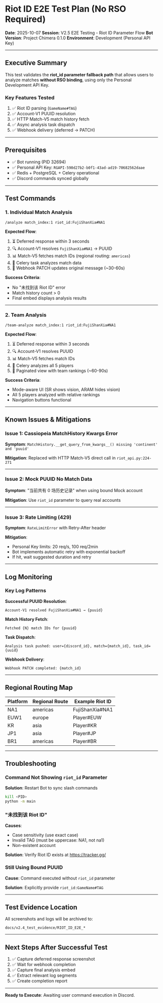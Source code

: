 # Riot ID E2E Test Plan (No RSO Required)

**Date**: 2025-10-07
**Session**: V2.5 E2E Testing - Riot ID Parameter Flow
**Bot Version**: Project Chimera 0.1.0
**Environment**: Development (Personal API Key)

---

## Executive Summary

This test validates the **riot_id parameter fallback path** that allows users to analyze matches **without RSO binding**, using only the Personal Development API Key.

### Key Features Tested
1. ✅ Riot ID parsing (`GameName#TAG`)
2. ✅ Account-V1 PUUID resolution
3. ✅ HTTP Match-V5 match history fetch
4. ✅ Async analysis task dispatch
5. ✅ Webhook delivery (deferred → PATCH)

---

## Prerequisites

- ✅ Bot running (PID 32694)
- ✅ Personal API Key: `RGAPI-590d27b2-b0f1-43ad-ad19-70682562daae`
- ✅ Redis + PostgreSQL + Celery operational
- ✅ Discord commands synced globally

---

## Test Commands

### 1. Individual Match Analysis
```
/analyze match_index:1 riot_id:FujiShanXia#NA1
```

**Expected Flow**:
1. ⏳ Deferred response within 3 seconds
2. 🔍 Account-V1 resolves `FujiShanXia#NA1` → PUUID
3. 📊 Match-V5 fetches match IDs (regional routing: `americas`)
4. 🔄 Celery task analyzes match data
5. 📨 Webhook PATCH updates original message (~30-60s)

**Success Criteria**:
- No "未找到该 Riot ID" error
- Match history count > 0
- Final embed displays analysis results

---

### 2. Team Analysis
```
/team-analyze match_index:1 riot_id:FujiShanXia#NA1
```

**Expected Flow**:
1. ⏳ Deferred response within 3 seconds
2. 🔍 Account-V1 resolves PUUID
3. 📊 Match-V5 fetches match IDs
4. 👥 Celery analyzes all 5 players
5. 📄 Paginated view with team rankings (~60-90s)

**Success Criteria**:
- Mode-aware UI (SR shows vision, ARAM hides vision)
- All 5 players analyzed with relative rankings
- Navigation buttons functional

---

## Known Issues & Mitigations

### Issue 1: Cassiopeia MatchHistory Kwargs Error
**Symptom**: `MatchHistory.__get_query_from_kwargs__() missing 'continent' and 'puuid'`

**Mitigation**: Replaced with HTTP Match-V5 direct call in `riot_api.py:224-271`

---

### Issue 2: Mock PUUID No Match Data
**Symptom**: "当前共有 0 场历史记录" when using bound Mock account

**Mitigation**: Use `riot_id` parameter to query real accounts

---

### Issue 3: Rate Limiting (429)
**Symptom**: `RateLimitError` with Retry-After header

**Mitigation**:
- Personal Key limits: 20 req/s, 100 req/2min
- Bot implements automatic retry with exponential backoff
- If hit, wait suggested duration and retry

---

## Log Monitoring

### Key Log Patterns

**Successful PUUID Resolution**:
```
Account-V1 resolved FujiShanXia#NA1 → {puuid}
```

**Match History Fetch**:
```
Fetched {N} match IDs for {puuid}
```

**Task Dispatch**:
```
Analysis task pushed: user={discord_id}, match={match_id}, task_id={uuid}
```

**Webhook Delivery**:
```
Webhook PATCH completed: {match_id}
```

---

## Regional Routing Map

| Platform | Regional Route | Example Riot ID |
|----------|---------------|-----------------|
| NA1      | americas      | FujiShanXia#NA1 |
| EUW1     | europe        | Player#EUW      |
| KR       | asia          | Player#KR       |
| JP1      | asia          | Player#JP       |
| BR1      | americas      | Player#BR       |

---

## Troubleshooting

### Command Not Showing `riot_id` Parameter
**Solution**: Restart Bot to sync slash commands
```bash
kill <PID>
python -m main
```

### "未找到该 Riot ID"
**Causes**:
- Case sensitivity (use exact case)
- Invalid TAG (must be uppercase: NA1, not na1)
- Non-existent account

**Solution**: Verify Riot ID exists at https://tracker.gg/

### Still Using Bound PUUID
**Cause**: Command executed without `riot_id` parameter

**Solution**: Explicitly provide `riot_id:GameName#TAG`

---

## Test Evidence Location

All screenshots and logs will be archived to:
```
docs/v2.4_test_evidence/RIOT_ID_E2E_*
```

---

## Next Steps After Successful Test

1. ✅ Capture deferred response screenshot
2. ✅ Wait for webhook completion
3. ✅ Capture final analysis embed
4. ✅ Extract relevant log segments
5. ✅ Create completion report

---

**Ready to Execute**: Awaiting user command execution in Discord.
